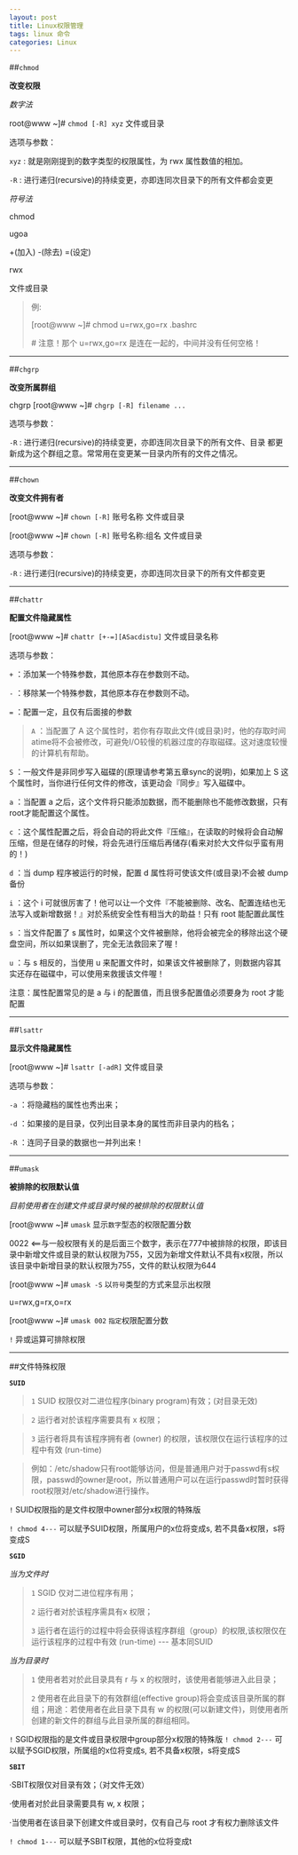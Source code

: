 ```yaml
---
layout: post
title: Linux权限管理
tags: linux 命令
categories: Linux
---
```


<div class="toc"></div>

##`chmod`

**改变权限**

*数字法*

root@www ~]# `chmod [-R] xyz` 文件或目录

选项与参数：

`xyz` : 就是刚刚提到的数字类型的权限属性，为 rwx 属性数值的相加。

`-R` : 进行递归(recursive)的持续变更，亦即连同次目录下的所有文件都会变更

*符号法*

chmod

ugoa

+(加入) -(除去) =(设定)

rwx

文件或目录

>例:
>
>[root@www ~]# chmod  u=rwx,go=rx  .bashrc
>
>\# 注意！那个 u=rwx,go=rx 是连在一起的，中间并没有任何空格！

---

##`chgrp `


**改变所属群组**

chgrp [root@www ~]# `chgrp [-R] filename ...`

选项与参数：

`-R` : 进行递归(recursive)的持续变更，亦即连同次目录下的所有文件、目录 都更新成为这个群组之意。常常用在变更某一目录内所有的文件之情况。

---

##`chown`

**改变文件拥有者**

[root@www ~]# `chown [-R]` 账号名称 文件或目录

[root@www ~]# `chown [-R]` 账号名称:组名 文件或目录

选项与参数：

`-R` : 进行递归(recursive)的持续变更，亦即连同次目录下的所有文件都变更

---

##`chattr`

**配置文件隐藏属性**

[root@www ~]# `chattr [+-=][ASacdistu]` 文件或目录名称

选项与参数：

`+`   ：添加某一个特殊参数，其他原本存在参数则不动。

`-`   ：移除某一个特殊参数，其他原本存在参数则不动。

`=`   ：配置一定，且仅有后面接的参数

>`A`  ：当配置了 A 这个属性时，若你有存取此文件(或目录)时，他的存取时间 atime将不会被修改，可避免I/O较慢的机器过度的存取磁碟。这对速度较慢的计算机有帮助。

`S`  ：一般文件是非同步写入磁碟的(原理请参考第五章sync的说明)，如果加上 S 这个属性时，当你进行任何文件的修改，该更动会『同步』写入磁碟中。

`a`  ：当配置 a 之后，这个文件将只能添加数据，而不能删除也不能修改数据，只有root才能配置这个属性。

`c` ：这个属性配置之后，将会自动的将此文件『压缩』，在读取的时候将会自动解压缩，但是在储存的时候，将会先进行压缩后再储存(看来对於大文件似乎蛮有用的！)

`d`  ：当 dump 程序被运行的时候，配置 d 属性将可使该文件(或目录)不会被 dump 备份

`i`  ：这个 i 可就很厉害了！他可以让一个文件『不能被删除、改名、配置连结也无法写入或新增数据！』对於系统安全性有相当大的助益！只有 root 能配置此属性

`s`  ：当文件配置了 s 属性时，如果这个文件被删除，他将会被完全的移除出这个硬盘空间，所以如果误删了，完全无法救回来了喔！

`u`  ：与 s 相反的，当使用 u 来配置文件时，如果该文件被删除了，则数据内容其实还存在磁碟中，可以使用来救援该文件喔！

注意：属性配置常见的是 a 与 i 的配置值，而且很多配置值必须要身为 root 才能配置

---

##`lsattr`

**显示文件隐藏属性**

[root@www ~]# `lsattr [-adR]` 文件或目录

选项与参数：

`-a` ：将隐藏档的属性也秀出来；

`-d` ：如果接的是目录，仅列出目录本身的属性而非目录内的档名；

`-R` ：连同子目录的数据也一并列出来！

---

##`umask`

**被排除的权限默认值**

*目前使用者在创建文件或目录时候的被排除的权限默认值*

[root@www ~]# `umask`      显示`数字`型态的权限配置分数

0022          <==与一般权限有关的是后面三个数字，表示在777中被排除的权限，即该目录中新增文件或目录的默认权限为755，又因为新增文件默认不具有x权限，所以该目录中新增目录的默认权限为755，文件的默认权限为644

[root@www ~]# `umask -S`    以`符号`类型的方式来显示出权限

u=rwx,g=rx,o=rx

[root@www ~]# `umask 002`  `指定`权限配置分数

`!` 异或运算可排除权限

---

##文件特殊权限

**`SUID`**

>`1` SUID 权限仅对二进位程序(binary program)有效；(对目录无效)

>`2` 运行者对於该程序需要具有 x 权限；

>`3` 运行者将具有该程序拥有者 (owner) 的权限，该权限仅在运行该程序的过程中有效 (run-time)

>例如：/etc/shadow只有root能够访问，但是普通用户对于passwd有s权限，passwd的owner是root，所以普通用户可以在运行passwd时暂时获得root权限对/etc/shadow进行操作。

`!` SUID权限指的是文件权限中owner部分x权限的特殊版

`! chmod 4---` 可以赋予SUID权限，所属用户的x位将变成s, 若不具备x权限，s将变成S

**`SGID`**

*当为文件时*

>`1` SGID 仅对二进位程序有用；
>
>`2` 运行者对於该程序需具有x 权限；
>
>`3` 运行者在运行的过程中将会获得该程序群组（group）的权限,该权限仅在运行该程序的过程中有效 (run-time) --- 基本同SUID

*当为目录时*

>`1` 使用者若对於此目录具有 r 与 x 的权限时，该使用者能够进入此目录；
>
>`2` 使用者在此目录下的有效群组(effective group)将会变成该目录所属的群组；用途：若使用者在此目录下具有 w 的权限(可以新建文件)，则使用者所创建的新文件的群组与此目录所属的群组相同。

`!` SGID权限指的是文件或目录权限中group部分x权限的特殊版
`! chmod 2---` 可以赋予SGID权限，所属组的x位将变成s, 若不具备x权限，s将变成S

**`SBIT`**

·SBIT权限仅对目录有效；（对文件无效）

·使用者对於此目录需要具有 w, x 权限；

·当使用者在该目录下创建文件或目录时，仅有自己与 root 才有权力删除该文件

`! chmod 1---` 可以赋予SBIT权限，其他的x位将变成t
